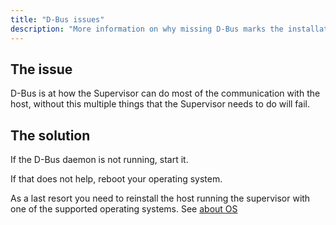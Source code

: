 ```yaml
---
title: "D-Bus issues"
description: "More information on why missing D-Bus marks the installation as unsupported."
---
```


## The issue

D-Bus is at how the Supervisor can do most of the communication with the host,
without this multiple things that the Supervisor needs to do will fail.

## The solution

If the D-Bus daemon is not running, start it.

If that does not help, reboot your operating system.

As a last resort you need to reinstall the host running the supervisor
with one of the supported operating systems. See [about OS](/more-info/unsupported/os)
